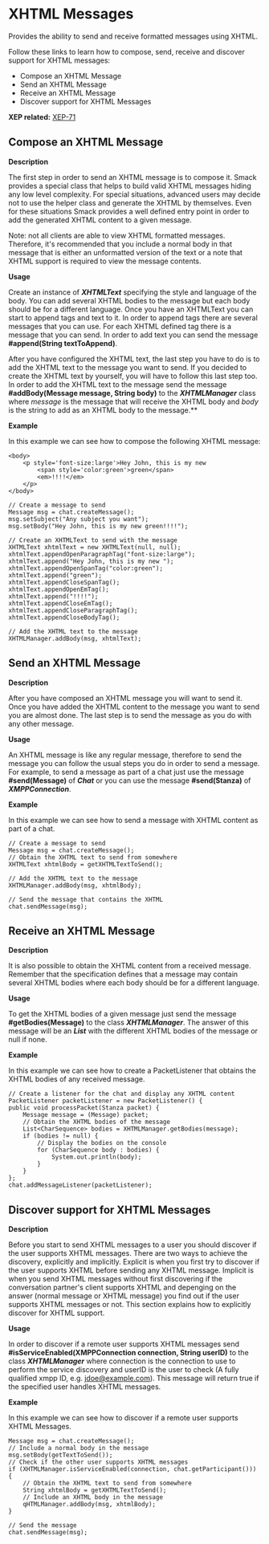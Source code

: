 XHTML Messages
==============

Provides the ability to send and receive formatted messages using XHTML.

Follow these links to learn how to compose, send, receive and discover support
for XHTML messages:

  * Compose an XHTML Message
  * Send an XHTML Message
  * Receive an XHTML Message
  * Discover support for XHTML Messages

**XEP related:** [XEP-71](http://www.xmpp.org/extensions/xep-0071.html)

Compose an XHTML Message
------------------------

**Description**

The first step in order to send an XHTML message is to compose it. Smack
provides a special class that helps to build valid XHTML messages hiding any
low level complexity. For special situations, advanced users may decide not to
use the helper class and generate the XHTML by themselves. Even for these
situations Smack provides a well defined entry point in order to add the
generated XHTML content to a given message.

Note: not all clients are able to view XHTML formatted messages. Therefore,
it's recommended that you include a normal body in that message that is either
an unformatted version of the text or a note that XHTML support is required to
view the message contents.

**Usage**

Create an instance of _**XHTMLText**_ specifying the style and language of the
body. You can add several XHTML bodies to the message but each body should be
for a different language. Once you have an XHTMLText you can start to append
tags and text to it. In order to append tags there are several messages that
you can use. For each XHTML defined tag there is a message that you can send.
In order to add text you can send the message **#append(String
textToAppend)**.

After you have configured the XHTML text, the last step you have to do is to
add the XHTML text to the message you want to send. If you decided to create
the XHTML text by yourself, you will have to follow this last step too. In
order to add the XHTML text to the message send the message **#addBody(Message
message, String body)** to the _**XHTMLManager**_ class where _message_ is the
message that will receive the XHTML body and _body_ is the string to add as an
XHTML body to the message.**

**Example**

In this example we can see how to compose the following XHTML message:

```
<body>
	<p style='font-size:large'>Hey John, this is my new
		<span style='color:green'>green</span>
		<em>!!!!</em>
	</p>
</body>
```

```
// Create a message to send
Message msg = chat.createMessage();
msg.setSubject("Any subject you want");
msg.setBody("Hey John, this is my new green!!!!");

// Create an XHTMLText to send with the message
XHTMLText xhtmlText = new XHTMLText(null, null);
xhtmlText.appendOpenParagraphTag("font-size:large");
xhtmlText.append("Hey John, this is my new ");
xhtmlText.appendOpenSpanTag("color:green");
xhtmlText.append("green");
xhtmlText.appendCloseSpanTag();
xhtmlText.appendOpenEmTag();
xhtmlText.append("!!!!");
xhtmlText.appendCloseEmTag();
xhtmlText.appendCloseParagraphTag();
xhtmlText.appendCloseBodyTag();

// Add the XHTML text to the message
XHTMLManager.addBody(msg, xhtmlText);
```

Send an XHTML Message
---------------------

**Description**

After you have composed an XHTML message you will want to send it. Once you
have added the XHTML content to the message you want to send you are almost
done. The last step is to send the message as you do with any other message.

**Usage**

An XHTML message is like any regular message, therefore to send the message
you can follow the usual steps you do in order to send a message. For example,
to send a message as part of a chat just use the message **#send(Message)** of
_**Chat**_ or you can use the message **#send(Stanza)** of
_**XMPPConnection**_.

**Example**

In this example we can see how to send a message with XHTML content as part of
a chat.

```
// Create a message to send
Message msg = chat.createMessage();
// Obtain the XHTML text to send from somewhere
XHTMLText xhtmlBody = getXHTMLTextToSend();

// Add the XHTML text to the message
XHTMLManager.addBody(msg, xhtmlBody);

// Send the message that contains the XHTML
chat.sendMessage(msg);
```

Receive an XHTML Message
------------------------

**Description**

It is also possible to obtain the XHTML content from a received message.
Remember that the specification defines that a message may contain several
XHTML bodies where each body should be for a different language.

**Usage**

To get the XHTML bodies of a given message just send the message
**#getBodies(Message)** to the class _**XHTMLManager**_. The answer of this
message will be an _**List**_ with the different XHTML bodies of the
message or null if none.

**Example**

In this example we can see how to create a PacketListener that obtains the
XHTML bodies of any received message.

```
// Create a listener for the chat and display any XHTML content
PacketListener packetListener = new PacketListener() {
public void processPacket(Stanza packet) {
    Message message = (Message) packet;
    // Obtain the XHTML bodies of the message
    List<CharSequence> bodies = XHTMLManager.getBodies(message);
    if (bodies != null) {
	    // Display the bodies on the console
        for (CharSequence body : bodies) {
		    System.out.println(body);
        }
    }
};
chat.addMessageListener(packetListener);
```

Discover support for XHTML Messages
-----------------------------------

**Description**

Before you start to send XHTML messages to a user you should discover if the
user supports XHTML messages. There are two ways to achieve the discovery,
explicitly and implicitly. Explicit is when you first try to discover if the
user supports XHTML before sending any XHTML message. Implicit is when you
send XHTML messages without first discovering if the conversation partner's
client supports XHTML and depenging on the answer (normal message or XHTML
message) you find out if the user supports XHTML messages or not. This section
explains how to explicitly discover for XHTML support.

**Usage**

In order to discover if a remote user supports XHTML messages send
**#isServiceEnabled(XMPPConnection connection, String userID)** to the class
_**XHTMLManager**_ where connection is the connection to use to perform the
service discovery and userID is the user to check (A fully qualified xmpp ID,
e.g. jdoe@example.com). This message will return true if the specified user
handles XHTML messages.

**Example**

In this example we can see how to discover if a remote user supports XHTML
Messages.

```
Message msg = chat.createMessage();
// Include a normal body in the message
msg.setBody(getTextToSend());
// Check if the other user supports XHTML messages
if (XHTMLManager.isServiceEnabled(connection, chat.getParticipant())) {
	// Obtain the XHTML text to send from somewhere
	String xhtmlBody = getXHTMLTextToSend();
	// Include an XHTML body in the message
	qHTMLManager.addBody(msg, xhtmlBody);
}

// Send the message
chat.sendMessage(msg);
```

